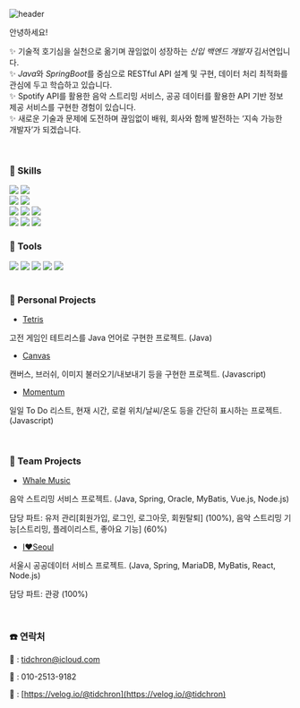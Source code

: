 ![header](https://capsule-render.vercel.app/api?type=Waving&color=auto&height=260&section=header&text=Welcome!&fontSize=70&fontAlignY=32&desc=Seoyeon's%20profile)


안녕하세요!

✨ 기술적 호기심을 실천으로 옮기며 끊임없이 성장하는 *신입 백엔드 개발자* 김서연입니다.<br>
✨ *Java*와 *SpringBoot*를 중심으로 RESTful API 설계 및 구현, 데이터 처리 최적화를 관심에 두고 학습하고 있습니다.<br>
✨ Spotify API를 활용한 음악 스트리밍 서비스, 공공 데이터를 활용한 API 기반 정보 제공 서비스를 구현한 경험이 있습니다.<br>
✨ 새로운 기술과 문제에 도전하며 끊임없이 배워, 회사와 함께 발전하는 ‘지속 가능한 개발자’가 되겠습니다.

</br>

### 💪 Skills
  <div >
    <img src="https://img.shields.io/badge/Java-ED8B00?style=for-the-badge&logo=openjdk&logoColor=white">
    <img src="https://img.shields.io/badge/Spring-6DB33F?style=for-the-badge&logo=spring&logoColor=white">
    <br>
    <img src="https://img.shields.io/badge/Node.js-43853D?style=for-the-badge&logo=node.js&logoColor=white">
    <img src="https://img.shields.io/badge/Vue.js-35495E?style=for-the-badge&logo=vue.js&logoColor=4FC08D">
    <br>
    <img src="https://img.shields.io/badge/MySQL-00000F?style=for-the-badge&logo=mysql&logoColor=white">
    <img src="https://img.shields.io/badge/Oracle-F80000?style=for-the-badge&logo=Oracle&logoColor=white">
    <img src="https://img.shields.io/badge/MongoDB-4EA94B?style=for-the-badge&logo=mongodb&logoColor=white">   
    <br>
    <img src="https://img.shields.io/badge/HTML5-E34F26?style=for-the-badge&logo=html5&logoColor=white">
    <img src="https://img.shields.io/badge/CSS3-1572B6?style=for-the-badge&logo=css3&logoColor=white">
    <img src="https://img.shields.io/badge/JavaScript-F7DF1E?style=for-the-badge&logo=JavaScript&logoColor=white">
  </div>

### 🔧 Tools
  <div >
    <img src="https://img.shields.io/badge/IntelliJ_IDEA-000000.svg?style=for-the-badge&logo=intellij-idea&logoColor=white"/>
    <img src="https://img.shields.io/badge/Visual_Studio_Code-0078D4?style=for-the-badge&logo=visual%20studio%20code&logoColor=white">
    <img src="https://img.shields.io/badge/Adobe%20Illustrator-FF9A00?style=for-the-badge&logo=adobe%20illustrator&logoColor=white"/>
    <img src="https://img.shields.io/badge/Adobe%20Photoshop-31A8FF?style=for-the-badge&logo=Adobe%20Photoshop&logoColor=black"/>
    <img src="https://img.shields.io/badge/Figma-F24E1E?style=for-the-badge&logo=figma&logoColor=white"/>
  </div>
  
</br>

### 📖 Personal Projects
- [Tetris](https://github.com/tidchron/tetris)

고전 게임인 테트리스를 Java 언어로 구현한 프로젝트. (Java)

- [Canvas](https://github.com/oz528/canvas)

캔버스, 브러쉬, 이미지 불러오기/내보내기 등을 구현한 프로젝트. (Javascript)

- [Momentum](https://github.com/oz528/momentum)

일일 To Do 리스트, 현재 시간, 로컬 위치/날씨/온도 등을 간단히 표시하는 프로젝트. (Javascript)

</br>

### 👥 Team Projects

- [Whale Music](https://github.com/75socket-yap/WhaleMusic)

음악 스트리밍 서비스 프로젝트. (Java, Spring, Oracle, MyBatis, Vue.js, Node.js)

담당 파트: 유저 관리[회원가입, 로그인, 로그아웃, 회원탈퇴] (100%), 음악 스트리밍 기능[스트리밍, 플레이리스트, 좋아요 기능] (60%)

- [I❤️Seoul](https://github.com/75socket-yap/ILoveSeoul)

서울시 공공데이터 서비스 프로젝트. (Java, Spring, MariaDB, MyBatis, React, Node.js)

담당 파트: 관광 (100%)

</br>

### ☎️ 연락처
📧 : tidchron@icloud.com

📱 : 010-2513-9182

🌱 : [https://velog.io/@tidchron](https://velog.io/@tidchron)
  

  
  
  
<!--
**oz528/oz528** is a ✨ _special_ ✨ repository because its `README.md` (this file) appears on your GitHub profile.

Here are some ideas to get you started:

- 🔭 I’m currently working on ...
- 🌱 I’m currently learning ...
- 👯 I’m looking to collaborate on ...
- 🤔 I’m looking for help with ...
- 💬 Ask me about ...
- 📫 How to reach me: ...
- 😄 Pronouns: ...
- ⚡ Fun fact: ...
-->
